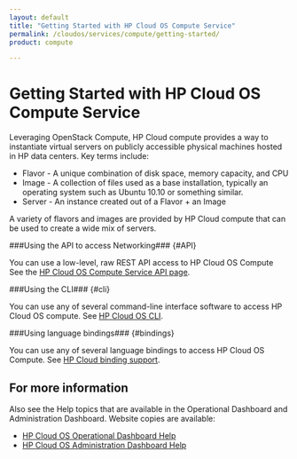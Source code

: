 ```yaml
---
layout: default
title: "Getting Started with HP Cloud OS Compute Service"
permalink: /cloudos/services/compute/getting-started/
product: compute

---
```

# Getting Started with HP Cloud OS Compute Service #

<!-- modeled after HP Cloud Networking Getting Started (network.getting.started.md) -->

Leveraging OpenStack Compute, HP Cloud compute provides a way to instantiate virtual servers on publicly accessible physical machines hosted in HP data centers. Key terms include:

- Flavor - A unique combination of disk space, memory capacity, and CPU
- Image - A collection of files used as a base installation, typically an operating system such as Ubuntu 10.10 or something similar.
- Server - An instance created out of a Flavor + an Image

A variety of flavors and images are provided by HP Cloud compute that can be used to create a wide mix of servers.


###Using the API to access Networking### {#API}
 
You can use a low-level, raw REST API access to HP Cloud OS Compute See the [HP Cloud OS Compute Service API page](/api/v13/compute).

###Using the CLI### {#cli}

You can use any of several command-line interface software to access HP Cloud OS compute. See [HP Cloud OS CLI](/cli/).

###Using language bindings### {#bindings}

You can use any of several language bindings to access HP Cloud OS Compute. See [HP Cloud binding support](/bindings/).


## For more information ##
Also see the Help topics that are available in the Operational Dashboard and Administration Dashboard.  Website copies are available:

* [HP Cloud OS Operational Dashboard Help](/cloudos/manage/operational-dashboard/)
* [HP Cloud OS Administration Dashboard Help](/cloudos/manage/administration-dashboard/)